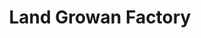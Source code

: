 ---
title: "Land Growan Factory"
url: /langrune-sur-mer/land-growan-factory-rue-de-la-mer/
shop: Tattoo
---